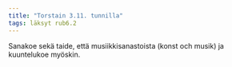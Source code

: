 ```yaml
---
title: "Torstain 3.11. tunnilla"
tags: läksyt rub6.2
---
```


Sanakoe sekä taide, että musiikkisanastoista  (konst och musik) ja kuuntelukoe myöskin.
